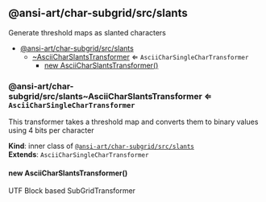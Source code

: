 <a name="module_@ansi-art/char-subgrid/src/slants"></a>

## @ansi-art/char-subgrid/src/slants
Generate threshold maps as slanted characters


* [@ansi-art/char-subgrid/src/slants](#module_@ansi-art/char-subgrid/src/slants)
    * [~AsciiCharSlantsTransformer](#module_@ansi-art/char-subgrid/src/slants..AsciiCharSlantsTransformer) ⇐ <code>AsciiCharSingleCharTransformer</code>
        * [new AsciiCharSlantsTransformer()](#new_module_@ansi-art/char-subgrid/src/slants..AsciiCharSlantsTransformer_new)

<a name="module_@ansi-art/char-subgrid/src/slants..AsciiCharSlantsTransformer"></a>

### @ansi-art/char-subgrid/src/slants~AsciiCharSlantsTransformer ⇐ <code>AsciiCharSingleCharTransformer</code>
This transformer takes a threshold map and converts them to binary values using 4 bits per character

**Kind**: inner class of [<code>@ansi-art/char-subgrid/src/slants</code>](#module_@ansi-art/char-subgrid/src/slants)  
**Extends**: <code>AsciiCharSingleCharTransformer</code>  
<a name="new_module_@ansi-art/char-subgrid/src/slants..AsciiCharSlantsTransformer_new"></a>

#### new AsciiCharSlantsTransformer()
UTF Block based SubGridTransformer

